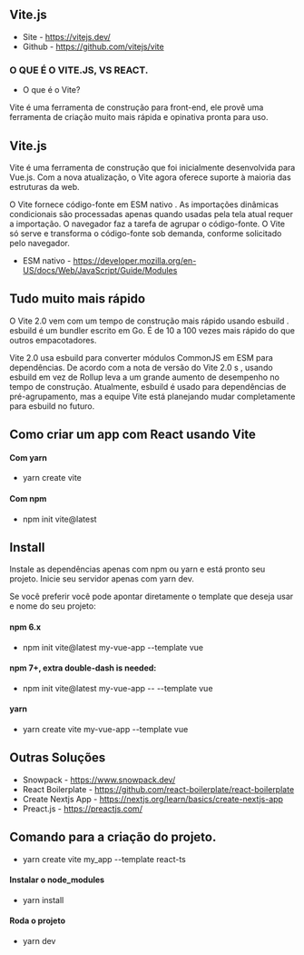 ## Vite.js
- Site - https://vitejs.dev/
- Github - https://github.com/vitejs/vite


### O QUE É O VITE.JS, VS REACT.
- O que é o Vite?

Vite é uma ferramenta de construção para front-end, ele provê uma 
ferramenta de criação muito mais rápida e opinativa pronta para uso.

## Vite.js

Vite é uma ferramenta de construção que foi inicialmente desenvolvida para Vue.js. Com a nova atualização, o Vite agora oferece suporte à maioria das estruturas da web.

O Vite fornece código-fonte em ESM nativo . As importações dinâmicas condicionais são processadas apenas quando usadas pela tela atual requer a importação. O navegador faz a tarefa de agrupar o código-fonte. O Vite só serve e transforma o código-fonte sob demanda, conforme solicitado pelo navegador.

- ESM nativo - https://developer.mozilla.org/en-US/docs/Web/JavaScript/Guide/Modules

## Tudo muito mais rápido

O Vite 2.0 vem com um tempo de construção mais rápido usando esbuild . esbuild é um bundler escrito em Go. É de 10 a 100 vezes mais rápido do que outros empacotadores.

Vite 2.0 usa esbuild para converter módulos CommonJS em ESM para dependências. De acordo com a nota de versão do Vite 2.0 s , usando esbuild em vez de Rollup leva a um grande aumento de desempenho no tempo de construção. Atualmente, esbuild é usado para dependências de pré-agrupamento, mas a equipe Vite está planejando mudar completamente para esbuild no futuro.



## Como criar um app com React usando Vite

#### Com yarn
- yarn create vite

#### Com npm
- npm init vite@latest

## Install

Instale as dependências apenas com npm ou yarn e está pronto seu projeto. Inicie seu servidor apenas com yarn dev.

Se você preferir você pode apontar diretamente o template que deseja usar e nome do seu projeto:


#### npm 6.x
- npm init vite@latest my-vue-app --template vue

#### npm 7+, extra double-dash is needed:
- npm init vite@latest my-vue-app -- --template vue

#### yarn
- yarn create vite my-vue-app --template vue


## Outras Soluções
- Snowpack - https://www.snowpack.dev/
- React Boilerplate - https://github.com/react-boilerplate/react-boilerplate
- Create Nextjs App - https://nextjs.org/learn/basics/create-nextjs-app
- Preact.js - https://preactjs.com/
 
 ## Comando para a criação do projeto.
 - yarn create vite my_app --template react-ts

#### Instalar o node_modules
 - yarn install

#### Roda o projeto 
 - yarn dev